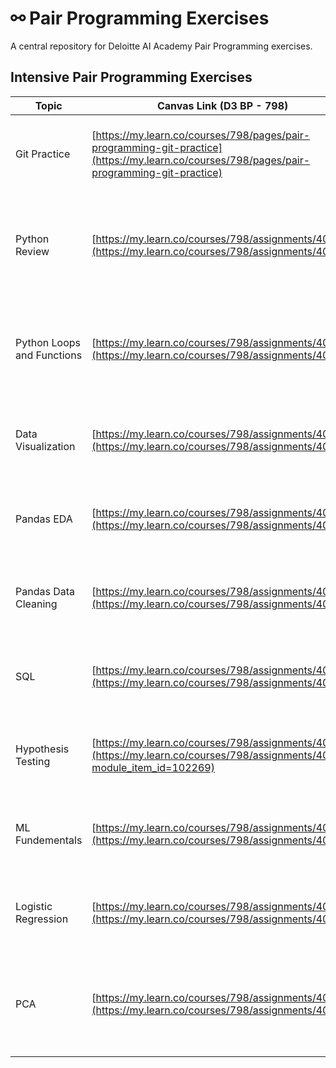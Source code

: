 # ⚯ Pair Programming Exercises

A central repository for Deloitte AI Academy Pair Programming exercises.

## Intensive Pair Programming Exercises

| Topic                      | Canvas Link (D3 BP - 798)                                                                                                                  | GitHub Permalink                                                                                                                                                                                                                                                                                                               | Legacy Repo                                                                                                                                                |
| -------------------------- | ------------------------------------------------------------------------------------------------------------------------------------------ | ------------------------------------------------------------------------------------------------------------------------------------------------------------------------------------------------------------------------------------------------------------------------------------------------------------------------------ | ---------------------------------------------------------------------------------------------------------------------------------------------------------- |
| Git Practice               | [https://my.learn.co/courses/798/pages/pair-programming-git-practice](https://my.learn.co/courses/798/pages/pair-programming-git-practice) | [https://github.com/learn-co-curriculum/dsc-git-practice](https://github.com/learn-co-curriculum/dsc-git-practice)                                                                                                                                                                                                             | [https://github.com/learn-co-curriculum/dsc-git-practice](https://github.com/learn-co-curriculum/dsc-git-practice)                                         |
| Python Review              | [https://my.learn.co/courses/798/assignments/40005](https://my.learn.co/courses/798/assignments/40005)                                     | [https://github.com/learn-co-curriculum/dsc-ent-deloitte-paired-programming/blob/ed19182688a8dd2fe750af4285a26f53b9ab249b/Week_1/1.1-python.ipynb](https://github.com/learn-co-curriculum/dsc-ent-deloitte-paired-programming/blob/ed19182688a8dd2fe750af4285a26f53b9ab249b/Week_1/1.1-python.ipynb)                           | [https://github.com/flatiron-school/DSBSC-PreworkReview-VariablesTypesLoops/](https://github.com/flatiron-school/DSBSC-PreworkReview-VariablesTypesLoops/) |
| Python Loops and Functions | [https://my.learn.co/courses/798/assignments/40185](https://my.learn.co/courses/798/assignments/40185)                                     | [https://github.com/learn-co-curriculum/dsc-ent-deloitte-paired-programming/blob/ed19182688a8dd2fe750af4285a26f53b9ab249b/Week_1/1.2-python.ipynb](https://github.com/learn-co-curriculum/dsc-ent-deloitte-paired-programming/blob/ed19182688a8dd2fe750af4285a26f53b9ab249b/Week_1/1.2-python.ipynb)                           | [https://github.com/flatiron-school/DSBSC-PreworkReview-LoopsFunctions](https://github.com/flatiron-school/DSBSC-PreworkReview-LoopsFunctions)             |
| Data Visualization         | [https://my.learn.co/courses/798/assignments/40187](https://my.learn.co/courses/798/assignments/40187)                                     | [https://github.com/learn-co-curriculum/dsc-ent-deloitte-paired-programming/blob/ed19182688a8dd2fe750af4285a26f53b9ab249b/Week_1/1.3-data-viz.ipynb](https://github.com/learn-co-curriculum/dsc-ent-deloitte-paired-programming/blob/ed19182688a8dd2fe750af4285a26f53b9ab249b/Week_1/1.3-data-viz.ipynb)                       | [https://github.com/learn-co-curriculum/dsc-data-viz-cumulative-lab](https://github.com/learn-co-curriculum/dsc-data-viz-cumulative-lab)                   |
| Pandas EDA                 | [https://my.learn.co/courses/798/assignments/40186](https://my.learn.co/courses/798/assignments/40186)                                     | [https://github.com/learn-co-curriculum/dsc-ent-deloitte-paired-programming/blob/ed19182688a8dd2fe750af4285a26f53b9ab249b/Week_2/2.1-pandas.ipynb](https://github.com/learn-co-curriculum/dsc-ent-deloitte-paired-programming/blob/ed19182688a8dd2fe750af4285a26f53b9ab249b/Week_2/2.1-pandas.ipynb)                           | [https://github.com/learn-co-curriculum/dsc-pandas-eda-lab](https://github.com/learn-co-curriculum/dsc-pandas-eda-lab)                                     |
| Pandas Data Cleaning       | [https://my.learn.co/courses/798/assignments/40188](https://my.learn.co/courses/798/assignments/40188)                                     | [https://github.com/learn-co-curriculum/dsc-ent-deloitte-paired-programming/blob/ed19182688a8dd2fe750af4285a26f53b9ab249b/Week_2/2.2-pandas.ipynb](https://github.com/learn-co-curriculum/dsc-ent-deloitte-paired-programming/blob/ed19182688a8dd2fe750af4285a26f53b9ab249b/Week_2/2.2-pandas.ipynb)                           | [https://github.com/learn-co-curriculum/dsc-pandas-data-cleaning-lab](https://github.com/learn-co-curriculum/dsc-pandas-data-cleaning-lab)                 |
| SQL                        | [https://my.learn.co/courses/798/assignments/40189](https://my.learn.co/courses/798/assignments/40189)                                     | [https://github.com/learn-co-curriculum/dsc-ent-deloitte-paired-programming/blob/ed19182688a8dd2fe750af4285a26f53b9ab249b/Week_2/2.3-sql.ipynb](https://github.com/learn-co-curriculum/dsc-ent-deloitte-paired-programming/blob/ed19182688a8dd2fe750af4285a26f53b9ab249b/Week_2/2.3-sql.ipynb)                                 | [https://github.com/learn-co-curriculum/dsc-sql-lab](https://github.com/learn-co-curriculum/dsc-sql-lab)                                                   |
| Hypothesis Testing         | [https://my.learn.co/courses/798/assignments/40189](https://my.learn.co/courses/798/assignments/40189?module_item_id=102269)               | [https://github.com/learn-co-curriculum/dsc-ent-deloitte-paired-programming/blob/ed19182688a8dd2fe750af4285a26f53b9ab249b/Week_3/3.1-hypothesis-testing.ipynb](https://github.com/learn-co-curriculum/dsc-ent-deloitte-paired-programming/blob/ed19182688a8dd2fe750af4285a26f53b9ab249b/Week_3/3.1-hypothesis-testing.ipynb)   | [https://github.com/learn-co-curriculum/dsc-hypothesis-testing-ent](https://github.com/learn-co-curriculum/dsc-hypothesis-testing-ent)                     |
| ML Fundementals            | [https://my.learn.co/courses/798/assignments/40130](https://my.learn.co/courses/798/assignments/40130)                                     | [https://github.com/learn-co-curriculum/dsc-ent-deloitte-paired-programming/blob/e7585c6b144dc1ac83782999f41fb400094bbeee/Week_4/4.1-ml-fundementals.ipynb](https://github.com/learn-co-curriculum/dsc-ent-deloitte-paired-programming/blob/e7585c6b144dc1ac83782999f41fb400094bbeee/Week_4/4.1-ml-fundementals.ipynb)         | [https://github.com/learn-co-curriculum/dsc-ml-fundamentals-lab](https://github.com/learn-co-curriculum/dsc-ml-fundamentals-lab)                           |
| Logistic Regression        | [https://my.learn.co/courses/798/assignments/40121](https://my.learn.co/courses/798/assignments/40121)                                     | [https://github.com/learn-co-curriculum/dsc-ent-deloitte-paired-programming/blob/e7585c6b144dc1ac83782999f41fb400094bbeee/Week_4/4.2-regression.ipynb](https://github.com/learn-co-curriculum/dsc-ent-deloitte-paired-programming/blob/e7585c6b144dc1ac83782999f41fb400094bbeee/Week_4/4.2-regression.ipynb)                   | [https://github.com/learn-co-curriculum/dsc-logistic-regression-lab](https://github.com/learn-co-curriculum/dsc-logistic-regression-lab)                   |
| PCA                        | [https://my.learn.co/courses/798/assignments/40135](https://my.learn.co/courses/798/assignments/40135)                                     | [https://github.com/learn-co-curriculum/dsc-ent-deloitte-paired-programming/blob/e7585c6b144dc1ac83782999f41fb400094bbeee/Week_4/4.3-dimension-reduction.ipynb](https://github.com/learn-co-curriculum/dsc-ent-deloitte-paired-programming/blob/e7585c6b144dc1ac83782999f41fb400094bbeee/Week_4/4.3-dimension-reduction.ipynb) | [https://github.com/learn-co-curriculum/dsc-dimensionality-reduction-lab](https://github.com/learn-co-curriculum/dsc-dimensionality-reduction-lab)         |
